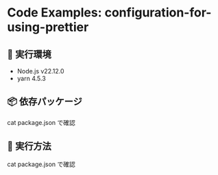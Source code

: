 # Code Examples: configuration-for-using-prettier

## 🔧 実行環境

- Node.js v22.12.0
- yarn 4.5.3

## 📦 依存パッケージ

cat package.json で確認

## 🚀 実行方法

cat package.json で確認
